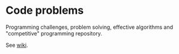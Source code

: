 # Code problems
Programming challenges, problem solving, effective algorithms and "competitive" programming repository.

See [wiki](../../wiki).

